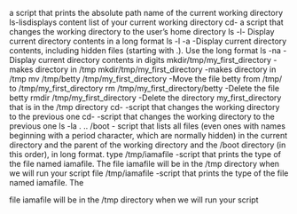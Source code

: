 a script that prints the absolute path name of the current working directory
ls-lisdisplays content list of your current working directory
cd-  a script that changes the working directory to the user’s home directory
ls -l- Display current directory contents in a long format
ls -l -a -Display current directory contents, including hidden files (starting with .). Use the long format
ls -na -Display current directory contents in digits
mkdir/tmp/my_first_directory -makes directory in /tmp
mkdir/tmp/my_first_directory -makes directory in /tmp
mv /tmp/betty /tmp/my_first_directory -Move the file betty from /tmp/ to /tmp/my_first_directory
rm /tmp/my_first_directory/betty -Delete the file betty
 rmdir /tmp/my_first_directory -Delete the directory my_first_directory that is in the /tmp directory
cd- -script that changes the working directory to the previous one
cd- -script that changes the working directory to the previous one
ls -la . .. /boot - script that lists all files (even ones with names beginning with a period character, which are normally hidden) in the current directory and the parent of the working directory and the /boot directory (in this order), in long format.
type /tmp/iamafile -script that prints the type of the file named iamafile. The file iamafile will be in the /tmp directory when we will run your script
file /tmp/iamafile -script that prints the type of the file named iamafile. The

 file iamafile will be in the /tmp directory when we will run your script
